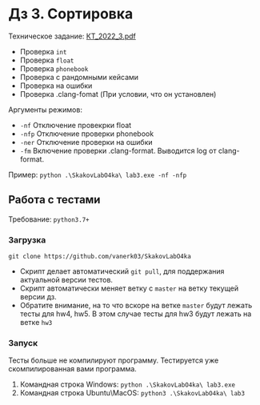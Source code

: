 # Дз 3. Сортировка
Техническое задание: [КТ_2022_3.pdf](КТ_2022_3.pdf)

+ Проверка `int`
+ Проверка `float`
+ Проверка `phonebook`
+ Проверка с рандомными кейсами
+ Проверка на ошибки
+ Проверка .clang-fomat (При условии, что он установлен)

Аргументы режимов:
+ `-nf` Отключение провекрки float
+ `-nfp` Отключение проверки phonebook
+ `-ner` Отключение проверки на ошибки
+ `-fm` Включение проверки .clang-format. Выводится log от clang-format.

Пример: `python .\SkakovLabO4ka\ lab3.exe -nf -nfp`

## Работа с тестами
Требование: `python3.7+`

### Загрузка
`git clone https://github.com/vanerk03/SkakovLabO4ka`

+ Скрипт делает автоматический `git pull`, для поддержания актуальной версии тестов.
+ Скрипт автоматически меняет ветку с `master` на ветку текущей версии дз.
+ Обратите внимание, на то что вскоре на ветке `master` будут лежать тесты для hw4, hw5. В этом случае тесты для hw3 будут лежать на ветке `hw3`

### Запуск
Тесты больше не компилируют программу. Тестируется уже скомпилированная вами программа.
1. Командная строка Windows: `python .\SkakovLabO4ka\ lab3.exe`
2. Командная строка Ubuntu\MacOS: `python3 .\SkakovLabO4ka\ lab3`
